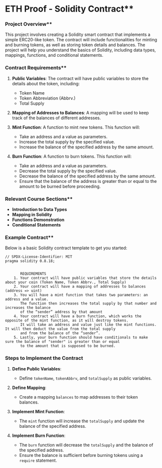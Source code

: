 # ETH Proof - Solidity Contract**

### Project Overview**
This project involves creating a Solidity smart contract that implements a simple ERC20-like token. The contract will include functionalities for minting and burning tokens, as well as storing token details and balances. The project will help you understand the basics of Solidity, including data types, mappings, functions, and conditional statements.

### Contract Requirements**
1. ****Public Variables****: The contract will have public variables to store the details about the token, including:
   - Token Name
   - Token Abbreviation (Abbrv.)
   - Total Supply

2. ****Mapping of Addresses to Balances****: A mapping will be used to keep track of the balances of different addresses.

3. ****Mint Function****: A function to mint new tokens. This function will:
   - Take an address and a value as parameters.
   - Increase the total supply by the specified value.
   - Increase the balance of the specified address by the same amount.

4. ****Burn Function****: A function to burn tokens. This function will:
   - Take an address and a value as parameters.
   - Decrease the total supply by the specified value.
   - Decrease the balance of the specified address by the same amount.
   - Ensure that the balance of the address is greater than or equal to the amount to be burned before proceeding.

### Relevant Course Sections**
- ****Introduction to Data Types****
- ****Mapping in Solidity****
- ****Functions Demonstration****
- ****Conditional Statements****

### Example Contract**
Below is a basic Solidity contract template to get you started:

```solidity
// SPDX-License-Identifier: MIT
pragma solidity 0.8.18;


       REQUIREMENTS
    1. Your contract will have public variables that store the details about your coin (Token Name, Token Abbrv., Total Supply)
    2. Your contract will have a mapping of addresses to balances (address => uint)
    3. You will have a mint function that takes two parameters: an address and a value.
       The function then increases the total supply by that number and increases the balance
       of the “sender” address by that amount
    4. Your contract will have a burn function, which works the opposite of the mint function, as it will destroy tokens.
       It will take an address and value just like the mint functions. It will then deduct the value from the total supply
       and from the balance of the “sender”.
    5. Lastly, your burn function should have conditionals to make sure the balance of "sender" is greater than or equal
       to the amount that is supposed to be burned.
```


### Steps to Implement the Contract

1. **Define Public Variables**:
   - Define `tokenName`, `tokenAbbrv`, and `totalSupply` as public variables.

2. **Define Mapping**:
   - Create a mapping `balances` to map addresses to their token balances.

3. **Implement Mint Function**:
   - The `mint` function will increase the `totalSupply` and update the balance of the specified address.

4. **Implement Burn Function**:
   - The `burn` function will decrease the `totalSupply` and the balance of the specified address.
   - Ensure the balance is sufficient before burning tokens using a `require` statement.